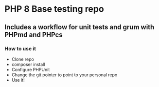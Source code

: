 # PHP 8 Base testing repo
## Includes a workflow for unit tests and grum with PHPmd and PHPcs
### How to use it
- Clone repo
- composer install
- Configure PHPUnit
- Change the git pointer to point to your personal repo
- Use it!
